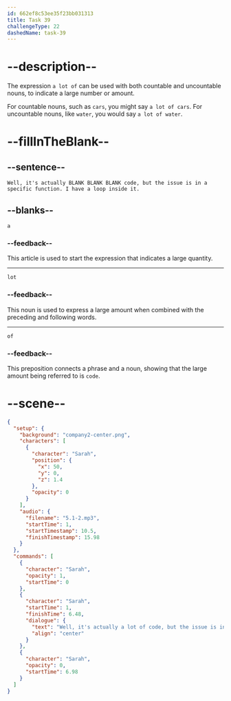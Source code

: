 ```yaml
---
id: 662ef8c53ee35f23bb031313
title: Task 39
challengeType: 22
dashedName: task-39
---
```


<!-- (Audio) Sarah: Well, it's actually a lot of code, but the issue is in a specific function. I have a loop inside it. -->

# --description--

The expression `a lot of` can be used with both countable and uncountable nouns, to indicate a large number or amount.

For countable nouns, such as `cars`, you might say `a lot of cars`. For uncountable nouns, like `water`, you would say `a lot of water`.

# --fillInTheBlank--

## --sentence--

`Well, it's actually BLANK BLANK BLANK code, but the issue is in a specific function. I have a loop inside it.`

## --blanks--

`a`

### --feedback--

This article is used to start the expression that indicates a large quantity.

---

`lot`

### --feedback--

This noun is used to express a large amount when combined with the preceding and following words.

---

`of`

### --feedback--

This preposition connects a phrase and a noun, showing that the large amount being referred to is `code`.

# --scene--

```json
{
  "setup": {
    "background": "company2-center.png",
    "characters": [
      {
        "character": "Sarah",
        "position": {
          "x": 50,
          "y": 0,
          "z": 1.4
        },
        "opacity": 0
      }
    ],
    "audio": {
      "filename": "5.1-2.mp3",
      "startTime": 1,
      "startTimestamp": 10.5,
      "finishTimestamp": 15.98
    }
  },
  "commands": [
    {
      "character": "Sarah",
      "opacity": 1,
      "startTime": 0
    },
    {
      "character": "Sarah",
      "startTime": 1,
      "finishTime": 6.48,
      "dialogue": {
        "text": "Well, it's actually a lot of code, but the issue is in a specific function. I have a loop inside it.",
        "align": "center"
      }
    },
    {
      "character": "Sarah",
      "opacity": 0,
      "startTime": 6.98
    }
  ]
}
```
